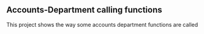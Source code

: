 ## Accounts-Department calling functions
This project shows the way some accounts department functions are called
